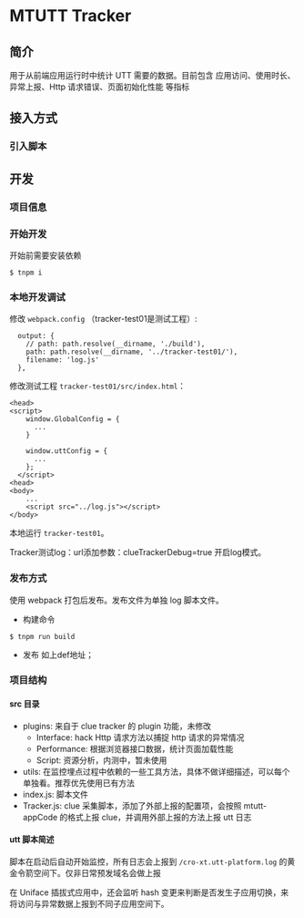 # MTUTT Tracker

## 简介

用于从前端应用运行时中统计 UTT 需要的数据。目前包含 应用访问、使用时长、异常上报、Http 请求错误、页面初始化性能 等指标

## 接入方式

### 引入脚本


## 开发

### 项目信息
### 开始开发

开始前需要安装依赖

```
$ tnpm i
```

### 本地开发调试

修改 `webpack.config` （tracker-test01是测试工程）: 

```
  output: {
    // path: path.resolve(__dirname, './build'),
    path: path.resolve(__dirname, '../tracker-test01/'),
    filename: 'log.js'
  },
```

修改测试工程 `tracker-test01/src/index.html`：

```
<head>
<script>
    window.GlobalConfig = {
      ...
    }

    window.uttConfig = {
      ...
    };
  </script>
<head>
<body>
    ...
    <script src="../log.js"></script>
</body>
```

本地运行 `tracker-test01`。

Tracker测试log：url添加参数：clueTrackerDebug=true 开启log模式。


### 发布方式

使用 webpack 打包后发布。发布文件为单独 log 脚本文件。

- 构建命令

```
$ tnpm run build
```

- 发布
如上def地址；

### 项目结构

#### src 目录

- plugins: 来自于 clue tracker 的 plugin 功能，未修改
  - Interface: hack Http 请求方法以捕捉 http 请求的异常情况
  - Performance: 根据浏览器接口数据，统计页面加载性能
  - Script: 资源分析，内测中，暂未使用
- utils: 在监控埋点过程中依赖的一些工具方法，具体不做详细描述，可以每个单独看。推荐优先使用已有方法
- index.js: 脚本文件
- Tracker.js: clue 采集脚本，添加了外部上报的配置项，会按照 mtutt-appCode 的格式上报 clue，并调用外部上报的方法上报 utt 日志

#### utt 脚本简述

脚本在启动后自动开始监控，所有日志会上报到 `/cro-xt.utt-platform.log` 的黄金令箭空间下。仅非日常预发域名会做上报

在 Uniface 插拔式应用中，还会监听 hash 变更来判断是否发生子应用切换，来将访问与异常数据上报到不同子应用空间下。




